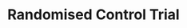 ---
airtable_createdTime: '2022-09-23T12:38:10.000Z'
airtable_id: recB4iA4S7lblPAJE
table: methods
title: Randomised Control Trial
---